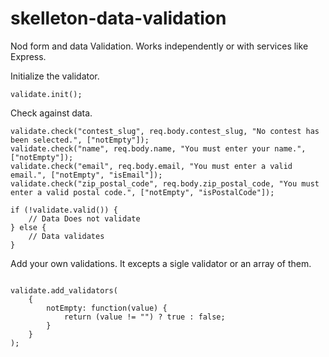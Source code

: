 # skelleton-data-validation
Nod form and data Validation.  Works independently or with services like Express.


Initialize the validator.

```
validate.init();
````


Check against data.

```
validate.check("contest_slug", req.body.contest_slug, "No contest has been selected.", ["notEmpty"]);
validate.check("name", req.body.name, "You must enter your name.", ["notEmpty"]);
validate.check("email", req.body.email, "You must enter a valid email.", ["notEmpty", "isEmail"]);
validate.check("zip_postal_code", req.body.zip_postal_code, "You must enter a valid postal code.", ["notEmpty", "isPostalCode"]);

if (!validate.valid()) {
    // Data Does not validate
} else {
	// Data validates
}

```


Add your own validations.  It excepts a sigle validator or an array of them.
```

validate.add_validators(
	{
		notEmpty: function(value) {
			return (value != "") ? true : false;
		}
	}
);
```